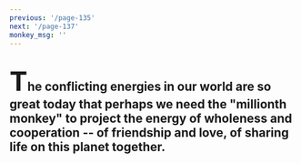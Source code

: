 ```yaml
---
previous: '/page-135'
next: '/page-137'
monkey_msg: ''
---
```


## <span style="font-size:47px;">T</span>he conflicting energies in our world are so great today that perhaps we need the "millionth monkey" to project the energy of wholeness and cooperation -- of friendship and love, of sharing life on this planet together.
